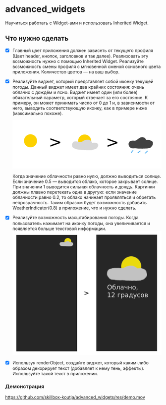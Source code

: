 # advanced_widgets

Научиться работать с Widget-ами и использовать Inherited Widget. 

## Что нужно сделать

* [x] Главный цвет приложения должен зависеть от текущего профиля (Цвет header, кнопок, заголовков и так далее). Реализовать эту возможность нужно с помощью Inherited Widget. Реализуйте возможность смены профиля с мгновенной сменой основного цвета приложения. Количество цветов — на ваш выбор.


* [x] Реализуйте виджет, который представляет собой иконку текущей погоды. Данный виджет имеет два крайних состояния: очень облачно с дождём и ясно. Виджет имеет один (или более) обязательный параметр, который отвечает за его состояние. К примеру, он может принимать число от 0 до 1 и, в зависимости от него, выводить соответствующую иконку, как в примере ниже (максимально похоже).

  ![img.png](res/task_2.png)

  Когда значение облачности равно нулю, должно выводиться солнце. Если значение 0.5 — выводится облако, которое закрывает солнце. При значении 1 выводится сильная облачность и дождь. Картинки должны плавно перетекать одна в другую: если значение облачности равно 0.2, то облако начинает проявляться и обретать непрозрачность. Таким образом будет возможность добавить WeatherIndicator(0.8) в приложение, что и нужно сделать.


* [x] Реализуйте возможность масштабирования погоды. Когда пользователь нажимает на иконку погоды, она увеличивается и появляется больше текстовой информации.
  ![img.png](res/task_3.png)


* [x] Используя renderObject, создайте виджет, который каким-либо образом декорирует текст (добавляет к нему тень, эффекты). Используйте такой текст в приложении.

### Демонстрация

https://github.com/skillbox-koutja/advanced_widgets/res/demo.mov